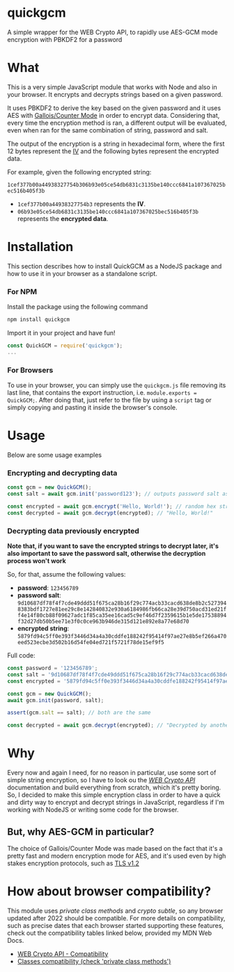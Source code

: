 # quickgcm
A simple wrapper for the WEB Crypto API, to rapidly use AES-GCM mode encryption with PBKDF2 for a password

# What
This is a very simple JavaScript module that works with Node and also in your browser.
It encrypts and decrypts strings based on a given password.

It uses PBKDF2 to derive the key based on the given password and it uses AES
with [Gallois/Counter Mode](https://en.wikipedia.org/wiki/Galois/Counter_Mode) in order to encrypt data.
Considering that, every time the encryption method is ran, a different output will be
evaluated, even when ran for the same combination of string, password and salt.

The output of the encryption is a string in hexadecimal form, where the first 12 bytes
represent the [IV](https://en.wikipedia.org/wiki/Initialization_vector) and the following
bytes represent the encrypted data.

For example, given the following encrypted string:

`1cef377b00a44938327754b306b93e05ce54db6831c3135be140ccc6841a107367025bec516b405f3b`

- `1cef377b00a44938327754b3` represents the **IV**.
- `06b93e05ce54db6831c3135be140ccc6841a107367025bec516b405f3b` represents the **encrypted data**.

# Installation
This section describes how to install QuickGCM as a NodeJS package and how to use it in your browser as a
standalone script.

### For NPM
Install the package using the following command
```sh
npm install quickgcm
```

Import it in your project and have fun!
```javascript
const QuickGCM = require('quickgcm');
...
```

### For Browsers
To use in your browser, you can simply use the `quickgcm.js` file removing its last line,
that contains the export instruction, i.e. `module.exports = QuickGCM;`.
After doing that, just refer to the file by using a `script` tag or simply copying and
pasting it inside the browser's console.

# Usage
Below are some usage examples

### Encrypting and decrypting data
```javascript
const gcm = new QuickGCM();
const salt = await gcm.init('password123'); // outputs password salt as a hex string

const encrypted = await gcm.encrypt('Hello, World!'); // random hex string
const decrypted = await gcm.decrypt(encrypted); // "Hello, World!"
```

### Decrypting data previously encrypted
**Note that, if you want to save the encrypted strings to decrypt later,
it's also important to save the password salt, otherwise the decryption process won't work**

So, for that, assume the following values:
* **password**: `123456789`
* **password salt**: `9d10687df78f4f7cde49ddd51f675ca28b16f29c774acb33cacd638de8b2c5273948383bdf1727e81ee29c8e142840832e930a6184986fb66ca28e39d750acd31ed21ff4e14f80cb88f09627adc1f85ca35ee16cad5c9ef46d7f2359615b1e5de17538894f32d27db50b5ee71e3f0c0ce963b946de315d121e892e8a77e68d70`
* **encrypted string**: `5879fd94c5ff0e393f3446d34a4a30cddfe188242f95414f97ae27e8b5ef266a470eed523ecbe3d502b16d54fe04ed721f5721f78de15ef9f5`

Full code:

```javascript
const password = '123456789';
const salt = '9d10687df78f4f7cde49ddd51f675ca28b16f29c774acb33cacd638de8b2c5273948383bdf1727e81ee29c8e142840832e930a6184986fb66ca28e39d750acd31ed21ff4e14f80cb88f09627adc1f85ca35ee16cad5c9ef46d7f2359615b1e5de17538894f32d27db50b5ee71e3f0c0ce963b946de315d121e892e8a77e68d70';
const encrypted = '5879fd94c5ff0e393f3446d34a4a30cddfe188242f95414f97ae27e8b5ef266a470eed523ecbe3d502b16d54fe04ed721f5721f78de15ef9f5';

const gcm = new QuickGCM();
await gcm.init(password, salt);

assert(gcm.salt == salt); // both are the same

const decrypted = await gcm.decrypt(encrypted); // "Decrypted by another instance"
```

# Why
Every now and again I need, for no reason in particular, use some sort of simple string encryption,
so I have to look ou the [*WEB Crypto API*](https://developer.mozilla.org/en-US/docs/Web/API/Web_Crypto_API) documentation and build everything from scratch,
which it's pretty boring. So, I decided to make this simple encryption class in order
to have a quick and dirty way to encrypt and decrypt strings in JavaScript, regardless
if I'm working with NodeJS or writing some code for the browser.

## But, why AES-GCM in particular?
The choice of Gallois/Counter Mode was made based on the fact that it's a pretty fast
and modern encryption mode for AES, and it's used even by high stakes encryption protocols,
such as [TLS v1.2](https://www.ietf.org/rfc/rfc5288.txt)

# How about browser compatibility?
This module uses *private class methods* and *crypto subtle*, so any browser updated after 2022 should be compatible.
For more details on compatibility, such as precise dates that each browser started supporting these features,
check out the compatibility tables linked below, provided my MDN Web Docs.

- [WEB Crypto API - Compatibility](https://developer.mozilla.org/en-US/docs/Web/API/Web_Crypto_API#browser_compatibility)
- [Classes compatibility (check 'private class methods')](https://developer.mozilla.org/en-US/docs/Web/JavaScript/Reference/Classes#browser_compatibility)
